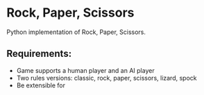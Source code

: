 # Rock, Paper, Scissors

Python implementation of Rock, Paper, Scissors.


## Requirements:
- Game supports a human player and an AI player
- Two rules versions: classic, rock, paper, scissors, lizard, spock
- Be extensible for 


